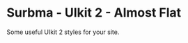 Surbma - UIkit 2 - Almost Flat
==============================

Some useful UIkit 2 styles for your site.
